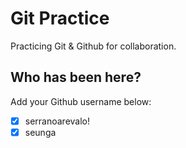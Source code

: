 # Git Practice

Practicing Git &amp; Github for collaboration.

## Who has been here?

Add your Github username below:

- [x] serranoarevalo!
- [x] seunga 
